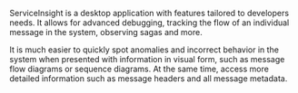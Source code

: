 ServiceInsight is a desktop application with features tailored to developers needs. It allows for advanced debugging, tracking the flow of an individual message in the system, observing sagas and more.

It is much easier to quickly spot anomalies and incorrect behavior in the system when presented with information in visual form, such as message flow diagrams or sequence diagrams. At the same time, access more detailed information such as message headers and all message metadata.